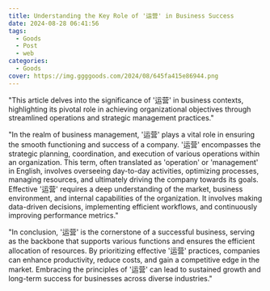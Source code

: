 ```yaml
---
title: Understanding the Key Role of '运营' in Business Success
date: 2024-08-28 06:41:56
tags:
  - Goods
  - Post
  - web
categories:
  - Goods
cover: https://img.ggggoods.com/2024/08/645fa415e86944.png
---
```


"This article delves into the significance of '运营' in business contexts, highlighting its pivotal role in achieving organizational objectives through streamlined operations and strategic management practices."

"In the realm of business management, '运营' plays a vital role in ensuring the smooth functioning and success of a company. '运营' encompasses the strategic planning, coordination, and execution of various operations within an organization. This term, often translated as 'operation' or 'management' in English, involves overseeing day-to-day activities, optimizing processes, managing resources, and ultimately driving the company towards its goals. Effective '运营' requires a deep understanding of the market, business environment, and internal capabilities of the organization. It involves making data-driven decisions, implementing efficient workflows, and continuously improving performance metrics."

"In conclusion, '运营' is the cornerstone of a successful business, serving as the backbone that supports various functions and ensures the efficient allocation of resources. By prioritizing effective '运营' practices, companies can enhance productivity, reduce costs, and gain a competitive edge in the market. Embracing the principles of '运营' can lead to sustained growth and long-term success for businesses across diverse industries."
